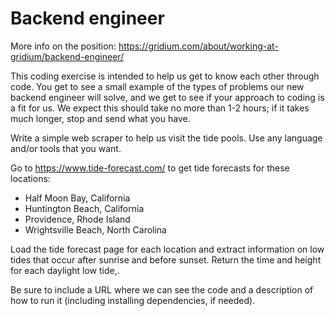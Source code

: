 # Backend engineer

More info on the position: https://gridium.com/about/working-at-gridium/backend-engineer/

This coding exercise is intended to help us get to know each other through code. You get to see a small example of the types of problems our new backend engineer will solve, and we get to see if your approach to coding is a fit for us. We expect this should take no more than 1-2 hours; if it takes much longer, stop and send what you have.

Write a simple web scraper to help us visit the tide pools. Use any language and/or tools that you want.

Go to https://www.tide-forecast.com/ to get tide forecasts for these locations:

  - Half Moon Bay, California
  - Huntington Beach, California
  - Providence, Rhode Island
  - Wrightsville Beach, North Carolina

Load the tide forecast page for each location and extract information on low tides that occur after sunrise and before sunset. Return the time and height for each daylight low tide,.

Be sure to include a URL where we can see the code and a description of how to run it (including installing dependencies, if needed).
